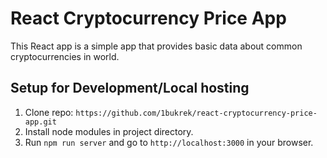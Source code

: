 # React Cryptocurrency Price App

This React app is a simple app that provides basic data about common cryptocurrencies in world.

## Setup for Development/Local hosting

1. Clone repo: `https://github.com/1bukrek/react-cryptocurrency-price-app.git`
2. Install node modules in project directory.
3. Run `npm run server` and go to `http://localhost:3000` in your browser.
